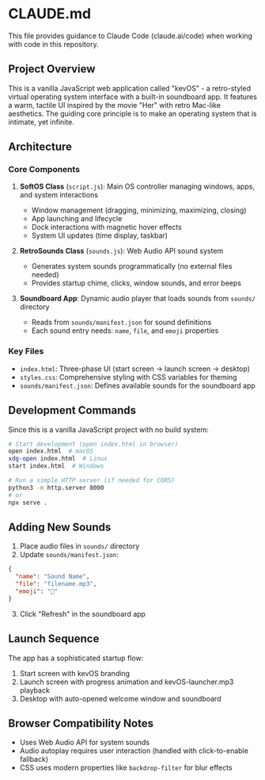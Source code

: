 # CLAUDE.md

This file provides guidance to Claude Code (claude.ai/code) when working with code in this repository.

## Project Overview

This is a vanilla JavaScript web application called "kevOS" - a retro-styled virtual operating system interface with a built-in soundboard app. It features a warm, tactile UI inspired by the movie "Her" with retro Mac-like aesthetics. The guiding core principle is to make an operating system that is intimate, yet infinite.

## Architecture

### Core Components

1. **SoftOS Class** (`script.js`): Main OS controller managing windows, apps, and system interactions
   - Window management (dragging, minimizing, maximizing, closing)
   - App launching and lifecycle
   - Dock interactions with magnetic hover effects
   - System UI updates (time display, taskbar)

2. **RetroSounds Class** (`sounds.js`): Web Audio API sound system
   - Generates system sounds programmatically (no external files needed)
   - Provides startup chime, clicks, window sounds, and error beeps

3. **Soundboard App**: Dynamic audio player that loads sounds from `sounds/` directory
   - Reads from `sounds/manifest.json` for sound definitions
   - Each sound entry needs: `name`, `file`, and `emoji` properties

### Key Files

- `index.html`: Three-phase UI (start screen → launch screen → desktop)
- `styles.css`: Comprehensive styling with CSS variables for theming
- `sounds/manifest.json`: Defines available sounds for the soundboard app

## Development Commands

Since this is a vanilla JavaScript project with no build system:

```bash
# Start development (open index.html in browser)
open index.html  # macOS
xdg-open index.html  # Linux
start index.html  # Windows

# Run a simple HTTP server (if needed for CORS)
python3 -m http.server 8000
# or
npx serve .
```

## Adding New Sounds

1. Place audio files in `sounds/` directory
2. Update `sounds/manifest.json`:
```json
{
  "name": "Sound Name",
  "file": "filename.mp3",
  "emoji": "🎵"
}
```
3. Click "Refresh" in the soundboard app

## Launch Sequence

The app has a sophisticated startup flow:
1. Start screen with kevOS branding
2. Launch screen with progress animation and kevOS-launcher.mp3 playback
3. Desktop with auto-opened welcome window and soundboard

## Browser Compatibility Notes

- Uses Web Audio API for system sounds
- Audio autoplay requires user interaction (handled with click-to-enable fallback)
- CSS uses modern properties like `backdrop-filter` for blur effects